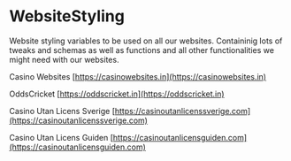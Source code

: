 # WebsiteStyling

Website styling variables to be used on all our websites. Containinig lots of tweaks and schemas as well as functions and all other functionalities we might need with our websites.

Casino Websites
[https://casinowebsites.in](https://casinowebsites.in)

OddsCricket
[https://oddscricket.in](https://oddscricket.in)

Casino Utan Licens Sverige
[https://casinoutanlicenssverige.com](https://casinoutanlicenssverige.com)

Casino Utan Licens Guiden
[https://casinoutanlicensguiden.com](https://casinoutanlicensguiden.com)
